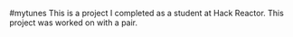 #mytunes
This is a project I completed as a student at Hack Reactor. This project was worked on with a pair.
